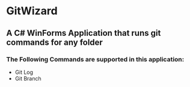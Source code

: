 # GitWizard
## A C# WinForms Application that runs git commands for any folder
### The Following Commands are supported in this application:
- Git Log
- Git Branch
